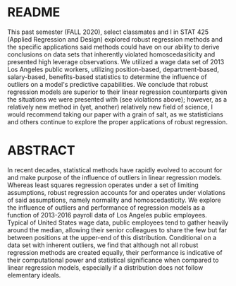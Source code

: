 # README

This past semester (FALL 2020), select classmates and I in STAT 425 (Applied Regression and Design) explored robust regression methods and the specific applications said methods could have on our ability to derive conclusions on data sets that inherently violated homoscedasiticity and presented high leverage observations. We utilized a wage data set of 2013 Los Angeles public workers, utilizing position-based, department-based, salary-based, benefits-based statistics to determine the influence of outliers on a model's predictive capabilities. We conclude that robust regression models are superior to their linear regression counterparts given the situations we were presented with (see violations above); however, as a relatively new method in (yet, another) relatively new field of science, I would recommend taking our paper with a grain of salt, as we statisticians and others continue to explore the proper applications of robust regression.

# ABSTRACT

In recent decades, statistical methods have rapidly evolved to account for and make purpose of the influence of outliers in linear regression models. Whereas least squares regression operates under a set of limiting assumptions, robust regression accounts for and operates under violations of said assumptions, namely normality and homoscedasticity. We explore the influence of outliers and performance of regression models as a function of 2013-2016 payroll data of Los Angeles public employees. Typical of United States wage data, public employees tend to gather heavily around the median, allowing their senior colleagues to share the few but far between positions at the upper-end of this distribution. Conditional on a data set with inherent outliers, we find that although not all robust regression methods are created equally, their performance is indicative of their computational power and statistical significance when compared to linear regression models, especially if a distribution does not follow elementary ideals.
